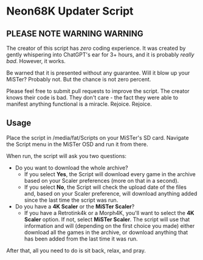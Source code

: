 # Neon68K Updater Script

## PLEASE NOTE WARNING WARNING

The creator of this script has *zero* coding experience. It was created by gently whispering into ChatGPT's ear for 3+ hours, and it is probably *really bad*. However, it works.

Be warned that it is presented without any guarantee. Will it blow up your MiSTer? Probably not. But the chance is not zero percent.

Please feel free to submit pull requests to improve the script. The creator knows their code is bad. They don't care - the fact they were able to manifest anything functional is a miracle. Rejoice. Rejoice.

## Usage

Place the script in /media/fat/Scripts on your MiSTer's SD card. Navigate the Script menu in the MiSTer OSD and run it from there.

When run, the script will ask you two questions:
- Do you want to download the whole archive?
  - If you select **Yes**, the Script will download every game in the archive based on your Scaler preferences (more on that in a second).
  - If you select **No**, the Script will check the upload date of the files and, based on your Scaler preference, will download anything added since the last time the script was run.
- Do you have a **4K Scaler** or the **MiSTer Scaler**?
  - If you have a Retrotink4k or a Morph4K, you'll want to select the **4K Scaler** option. If not, select **MiSTer Scaler**. The script will use that information and will (depending on the first choice you made) either download all the games in the archive, or download anything that has been added from the last time it was run.
 
After that, all you need to do is sit back, relax, and pray.
